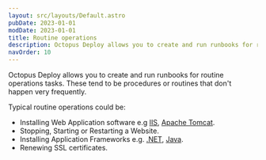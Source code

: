 ```yaml
---
layout: src/layouts/Default.astro
pubDate: 2023-01-01
modDate: 2023-01-01
title: Routine operations
description: Octopus Deploy allows you to create and run runbooks for routine operations tasks, which don't happen very frequently.
navOrder: 10
---
```


Octopus Deploy allows you to create and run runbooks for routine operations tasks. These tend to be procedures or routines that don't happen very frequently. 

Typical routine operations could be:

- Installing Web Application software e.g [IIS](https://docs.microsoft.com/en-us/iis/get-started/introduction-to-iis/iis-web-server-overview), [Apache Tomcat](http://tomcat.apache.org/).
- Stopping, Starting or Restarting a Website.
- Installing Application Frameworks e.g. [.NET](https://dotnet.microsoft.com/), [Java](https://www.java.com/).
- Renewing SSL certificates.
